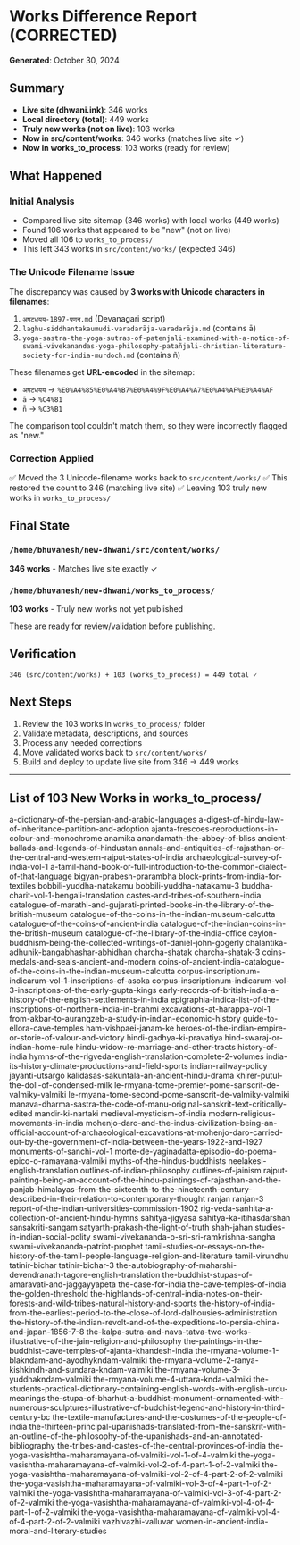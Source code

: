 # Works Difference Report (CORRECTED)

**Generated**: October 30, 2024

## Summary

- **Live site (dhwani.ink)**: 346 works
- **Local directory (total)**: 449 works
- **Truly new works (not on live)**: 103 works
- **Now in src/content/works**: 346 works (matches live site ✓)
- **Now in works_to_process**: 103 works (ready for review)

## What Happened

### Initial Analysis
- Compared live site sitemap (346 works) with local works (449 works)
- Found 106 works that appeared to be "new" (not on live)
- Moved all 106 to `works_to_process/`
- This left 343 works in `src/content/works/` (expected 346)

### The Unicode Filename Issue
The discrepancy was caused by **3 works with Unicode characters in filenames**:

1. `अषटधयय-1897-पणन.md` (Devanagari script)
2. `laghu-siddhantakaumudi-varadarāja-varadarāja.md` (contains ā)
3. `yoga-sastra-the-yoga-sutras-of-patenjali-examined-with-a-notice-of-swami-vivekanandas-yoga-philosophy-patañjali-christian-literature-society-for-india-murdoch.md` (contains ñ)

These filenames get **URL-encoded** in the sitemap:
- `अषटधयय` → `%E0%A4%85%E0%A4%B7%E0%A4%9F%E0%A4%A7%E0%A4%AF%E0%A4%AF`
- `ā` → `%C4%81`
- `ñ` → `%C3%B1`

The comparison tool couldn't match them, so they were incorrectly flagged as "new."

### Correction Applied
✅ Moved the 3 Unicode-filename works back to `src/content/works/`
✅ This restored the count to 346 (matching live site)
✅ Leaving 103 truly new works in `works_to_process/`

## Final State

### `/home/bhuvanesh/new-dhwani/src/content/works/`
**346 works** - Matches live site exactly ✓

### `/home/bhuvanesh/new-dhwani/works_to_process/`
**103 works** - Truly new works not yet published

These are ready for review/validation before publishing.

## Verification

```
346 (src/content/works) + 103 (works_to_process) = 449 total ✓
```

## Next Steps

1. Review the 103 works in `works_to_process/` folder
2. Validate metadata, descriptions, and sources
3. Process any needed corrections
4. Move validated works back to `src/content/works/`
5. Build and deploy to update live site from 346 → 449 works

---

## List of 103 New Works in works_to_process/

a-dictionary-of-the-persian-and-arabic-languages
a-digest-of-hindu-law-of-inheritance-partition-and-adoption
ajanta-frescoes-reproductions-in-colour-and-monochrome
anamika
anandamath-the-abbey-of-bliss
ancient-ballads-and-legends-of-hindustan
annals-and-antiquities-of-rajasthan-or-the-central-and-western-rajput-states-of-india
archaeological-survey-of-india-vol-1
a-tamil-hand-book-or-full-introduction-to-the-common-dialect-of-that-language
bigyan-prabesh-prarambha
block-prints-from-india-for-textiles
bobbili-yuddha-natakamu
bobbili-yuddha-natakamu-3
buddha-charit-vol-1-bengali-translation
castes-and-tribes-of-southern-india
catalogue-of-marathi-and-gujarati-printed-books-in-the-library-of-the-british-museum
catalogue-of-the-coins-in-the-indian-museum-calcutta
catalogue-of-the-coins-of-ancient-india
catalogue-of-the-indian-coins-in-the-british-museum
catalogue-of-the-library-of-the-india-office
ceylon-buddhism-being-the-collected-writings-of-daniel-john-gogerly
chalantika-adhunik-bangabhashar-abhidhan
charcha-shatak
charcha-shatak-3
coins-medals-and-seals-ancient-and-modern
coins-of-ancient-india-catalogue-of-the-coins-in-the-indian-museum-calcutta
corpus-inscriptionum-indicarum-vol-1-inscriptions-of-asoka
corpus-inscriptionum-indicarum-vol-3-inscriptions-of-the-early-gupta-kings
early-records-of-british-india-a-history-of-the-english-settlements-in-india
epigraphia-indica-list-of-the-inscriptions-of-northern-india-in-brahmi
excavations-at-harappa-vol-1
from-akbar-to-aurangzeb-a-study-in-indian-economic-history
guide-to-ellora-cave-temples
ham-vishpaei-janam-ke
heroes-of-the-indian-empire-or-storie-of-valour-and-victory
hindi-gadhya-ki-pravatiya
hind-swaraj-or-indian-home-rule
hindu-widow-re-marriage-and-other-tracts
history-of-india
hymns-of-the-rigveda-english-translation-complete-2-volumes
india-its-history-climate-productions-and-field-sports
indian-railway-policy
jayanti-utsargo
kalidasas-sakuntala-an-ancient-hindu-drama
khirer-putul-the-doll-of-condensed-milk
le-rmyana-tome-premier-pome-sanscrit-de-valmiky-valmiki
le-rmyana-tome-second-pome-sanscrit-de-valmiky-valmiki
manava-dharma-sastra-the-code-of-manu-original-sanskrit-text-critically-edited
mandir-ki-nartaki
medieval-mysticism-of-india
modern-religious-movements-in-india
mohenjo-daro-and-the-indus-civilization-being-an-official-account-of-archaeological-excavations-at-mohenjo-daro-carried-out-by-the-government-of-india-between-the-years-1922-and-1927
monuments-of-sanchi-vol-1
morte-de-yaginadatta-episodio-do-poema-epico-o-ramayana-valmiki
myths-of-the-hindus-buddhists
neelakesi-english-translation
outlines-of-indian-philosophy
outlines-of-jainism
rajput-painting-being-an-account-of-the-hindu-paintings-of-rajasthan-and-the-panjab-himalayas-from-the-sixteenth-to-the-nineteenth-century-described-in-their-relation-to-contemporary-thought
ranjan
ranjan-3
report-of-the-indian-universities-commission-1902
rig-veda-sanhita-a-collection-of-ancient-hindu-hymns
sahitya-jigyasa
sahitya-ka-itihasdarshan
sansakriti-sangam
satyarth-prakash-the-light-of-truth
shah-jahan
studies-in-indian-social-polity
swami-vivekananda-o-sri-sri-ramkrishna-sangha
swami-vivekananda-patriot-prophet
tamil-studies-or-essays-on-the-history-of-the-tamil-people-language-religion-and-literature
tamil-virundhu
tatinir-bichar
tatinir-bichar-3
the-autobiography-of-maharshi-devendranath-tagore-english-translation
the-buddhist-stupas-of-amaravati-and-jaggayyapeta
the-case-for-india
the-cave-temples-of-india
the-golden-threshold
the-highlands-of-central-india-notes-on-their-forests-and-wild-tribes-natural-history-and-sports
the-history-of-india-from-the-earliest-period-to-the-close-of-lord-dalhousies-administration
the-history-of-the-indian-revolt-and-of-the-expeditions-to-persia-china-and-japan-1856-7-8
the-kalpa-sutra-and-nava-tatva-two-works-illustrative-of-the-jain-religion-and-philosophy
the-paintings-in-the-buddhist-cave-temples-of-ajanta-khandesh-india
the-rmyana-volume-1-blakndam-and-ayodhykndam-valmiki
the-rmyana-volume-2-ranya-kishkindh-and-sundara-kndam-valmiki
the-rmyana-volume-3-yuddhakndam-valmiki
the-rmyana-volume-4-uttara-knda-valmiki
the-students-practical-dictionary-containing-english-words-with-english-urdu-meanings
the-stupa-of-bharhut-a-buddhist-monument-ornamented-with-numerous-sculptures-illustrative-of-buddhist-legend-and-history-in-third-century-bc
the-textile-manufactures-and-the-costumes-of-the-people-of-india
the-thirteen-principal-upanishads-translated-from-the-sanskrit-with-an-outline-of-the-philosophy-of-the-upanishads-and-an-annotated-bibliography
the-tribes-and-castes-of-the-central-provinces-of-india
the-yoga-vasishtha-maharamayana-of-valmiki-vol-1-of-4-valmiki
the-yoga-vasishtha-maharamayana-of-valmiki-vol-2-of-4-part-1-of-2-valmiki
the-yoga-vasishtha-maharamayana-of-valmiki-vol-2-of-4-part-2-of-2-valmiki
the-yoga-vasishtha-maharamayana-of-valmiki-vol-3-of-4-part-1-of-2-valmiki
the-yoga-vasishtha-maharamayana-of-valmiki-vol-3-of-4-part-2-of-2-valmiki
the-yoga-vasishtha-maharamayana-of-valmiki-vol-4-of-4-part-1-of-2-valmiki
the-yoga-vasishtha-maharamayana-of-valmiki-vol-4-of-4-part-2-of-2-valmiki
vazhivazhi-valluvar
women-in-ancient-india-moral-and-literary-studies
